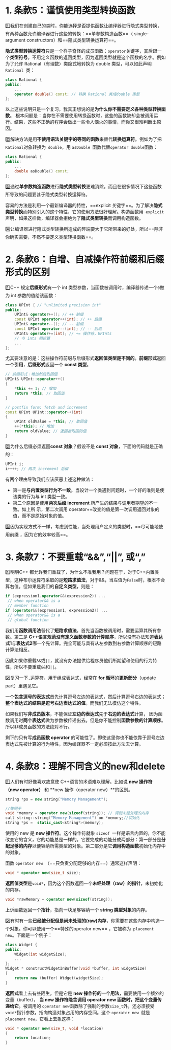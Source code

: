 # 1. 条款5：谨慎使用类型转换函数

:one:我们在创建自己的类时，你能选择是否提供函数让编译器进行隐式类型转换，有两种函数允许编译器进行这些的转换：==单参数构造函数==（ single-argument constructors）和==隐式类型转换运算符==。

**隐式类型转换运算符**只是一个样子奇怪的成员函数：`operator`关键字，其后跟一个**类型符号**。不用定义函数的返回类型，因为返回类型就是这个函数的名字。例如为了允许 Rational（有理数）类隐式地转换为 double 类型，可以如此声明 `Rational `类： 

```c++
class Rational {
public:
    ...
    operator double() const; // 转换 Rational 类成double 类型 
};
```

以上这些说明只是一个复习，我真正想说的是**为什么你不需要定义各种类型转换函数**。 根本问题是：当你在不需要使用转换函数时，这些的函数缺却会被调用运行。结果，这些不正确的程序会做出一些令人恼火的事情，而你又很难判断出原因。 

:two:解决方法是用**不使用语法关键字的等同的函数**来替代**转换运算符**。例如为了把` Rational `对象转换为` double`，用 `asDouble `函数代替` operator double `函数： 

```c++
class Rational {
public: 
 	...
 	double asDouble() const; 
}; 
```

:three:通过**单参数构造函数**进行**隐式类型转换**更难消除。而且在很多情况下这些函数所导致的问题要甚于隐式类型转换运算符。 

容易的方法是利用一个最新编译器的特性，==explicit 关键字==。为了解决**隐式类型转换**而特别引入的这个特性，它的使用方法很好理解。构造函数用` explicit` 声明，如果这样做，编译器会拒绝为了**隐式类型转换**而调用构造函数。

:four:让编译器进行隐式类型转换所造成的弊端要大于它所带来的好处，所以==除非你确实需要，不然不要定义类型转换函数==。



# 2. 条款6：自增、自减操作符前缀和后缀形式的区别

:one:C++ 规定**后缀形式**有一个 int 类型参数，当函数被调用时，编译器传递一个` 0 `做为 int 参数的值给该函数：

```c++
class UPInt { // "unlimited precision int"
public:
    UPInt& operator++(); // ++ 前缀
    const UPInt operator++(int); // ++ 后缀
    UPInt& operator--(); // -- 前缀
    const UPInt operator--(int); // -- 后缀
    UPInt& operator+=(int); // += 操作符，UPInts
    // 与 ints 相运算
    ...
};
```

尤其要注意的是：这些操作符前缀与后缀形式**返回值类型是不同的**。**前缀形式**返回一个**引用**，**后缀形式**返回一个 **const 类型**。

```c++
// 前缀形式：增加然后取回值
UPInt& UPInt::operator++()
{
    *this += 1; // 增加
    return *this; // 取回值
}

// postfix form: fetch and increment
const UPInt UPInt::operator++(int)
{
    UPInt oldValue = *this; // 取回值
    ++(*this); // 增加
    return oldValue; // 返回被取回的值
} 
```

:two:为什么后缀必须返回**const 对象**？假设不是 **const 对象**，下面的代码就是正确的：

```c++
UPInt i;
i++++; // 两次 increment 后缀 
```

有两个理由导致我们应该厌恶上述这种做法：

- 第一是**与内置类型行为不一致**。当设计一个类遇到问题时，一个好的准则是使该类的行为与 int 类型一致。
- 第二个原因是使用**两次后缀 increment** 所产生的结果与调用者期望的不一致。如上所 示，第二次调用 operator++改变的值是第一次调用返回对象的值，而不是原始对象的值。 

:three:因为实现方式不一样，考虑到性能，当处理用户定义的类型时，==尽可能地使用前缀 ，因为它的效率较高==。 



# 3. 条款7：不要重载“&&”,“||”, 或“,” 

:one:明明C++ 都允许我们重载了，为什么不准我用？问题在于，对于C++内置类型，这种布尔运算符采取的是**短路求值法**，对于$\&\&$，当左值为`False`时，根本不会算右值。但如果是我们的**自定义类型**，则是：

```c++
if (expression1.operator&&(expression2)) ...
 // when operator&& is a
 // member function
if (operator&&(expression1, expression2)) ...
 // when operator&& is a
 // global function 
```

我们用**函数调用法**替代了**短路求值法**。首先当函数被调用时，需要运算其所有参数。第二是 **C++语言规范没有定义函数参数的计算顺序**，所以没有办法知道**表达式1**与**表达式2**哪一个先计算。完全可能与具有从左参数到右参数计算顺序的短路计算法相反。 

因此如果你重载`&&`或`||`，就没有办法提供给程序员他们所期望和使用的行为特性，所以不要重载`&&`和`||`。 

:two:复习一下`,`运算符，用于组成表达式，经常在 **for 循环**的**更新部分**（update part）里遇见它。

一个**包含逗号的表达式**首先计算逗号左边的表达式，然后计算逗号右边的表达式；**整个表达式的结果是逗号右边表达式的值**。而我们无法模仿这个特性。

如果我们写**非成员版本**，不能保证**左边的表达式**先于**右边的表达式**计算， 因为函数调用时**两个表达式**做为参数被传递出去。但是你不能控制**函数参数的计算顺序**。所以非成员函数的方法绝对不行。 

剩下的只有写**成员函数 operator** 的可能性了。即使这里你也不能依靠于逗号左边表达式先被计算的行为特性，因为编译器不一定必须按此方法去计算。



# 4. 条款8：理解不同含义的new和delete

:one:人们有时好像喜欢故意使 C++语言的术语难以理解。比如说 **new 操作符（new operator）** 和 **new 操作（operator new）**的区别。 

```c++
string *ps = new string("Memory Management"); 

//等同于
void *memory = operator new(sizeof(string)); // 得到未经处理的内存
call string::string("Memory Management") on *memory;//初始化
string *ps =  static_cast<string*>(memory);  
```

使用的 new 是 **new 操作符**。这个操作符就象 `sizeof `一样是语言内置的，你不能改变它的含义，它的功能总是一样的。它要完成的功能分成两部分：第一部分是**分配足够的内存**以便容纳所需类型的对象。第二部分是它**调用构造函数**初始化内存中的对象。

函数 `operator new `（==只负责分配足够的内存==）通常这样声明：

```c++
void * operator new(size_t size); 
```

**返回值类型**是`void*`，因为这个函数返回一个**未经处理（raw）的指针**，未初始化的内存。

```c++
void *rawMemory = operator new(sizeof(string));
```

上诉函数返回一个**指针**，指向一块足够容纳一个 **string 类型对象**的内存。

:two:有时有一些**已经被分配但是尚未处理的(raw)内存**，你需要在这些内存中构造一个对象。你可以使用一个==特殊的operator new== ，它被称为` placement new`。下面是一个例子：

```c++
class Widget {
public:
    Widget(int widgetSize);
    ...
};
Widget * constructWidgetInBuffer(void *buffer, int widgetSize) 
{
	return new (buffer) Widget(widgetSize);
} 
```

**返回式**看上去有些陌生，但是它是 **new 操作符的一个用法**，需要使用一个额外的变量（buffer）， **当 new 操作符隐含调用 operator new 函数时，把这个变量传递给它**。被调用的 `operator new`函数除了强制的参数` size_t `外，还必须接受` void*`指针参数，指向构造对象占用的内存空间。这个 `operator new `就是` placement new`，它看上去象这样：

```c++
void * operator new(size_t, void *location)
{
	return location;
} 
```

